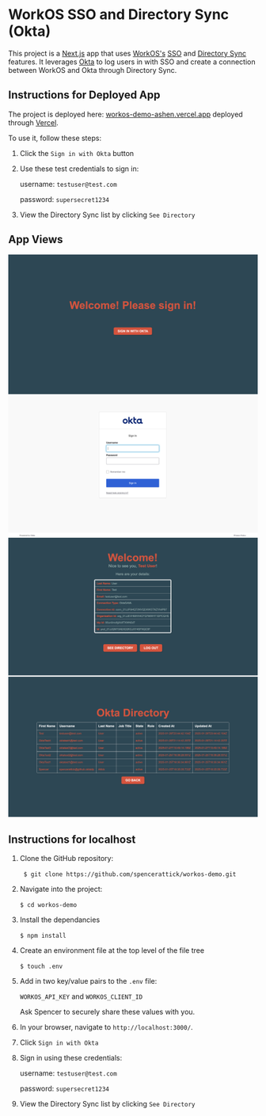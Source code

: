# WorkOS SSO and Directory Sync (Okta)
This project is a [Next.js](https://nextjs.org/) app that uses [WorkOS's](https://workos.com/) [SSO](https://workos.com/docs/sso) and [Directory Sync](https://workos.com/docs/directory-sync) features. It leverages [Okta](https://www.okta.com/) to log users in with SSO and create a connection between WorkOS and Okta through Directory Sync.

## Instructions for Deployed App
The project is deployed here: [workos-demo-ashen.vercel.app](workos-demo-ashen.vercel.app
) deployed through [Vercel](http://vercel.com/).

To use it, follow these steps:
1. Click the `Sign in with Okta` button
2. Use these test credentials to sign in:

    username: `testuser@test.com`

    password: `supersecret1234`
3. View the Directory Sync list by clicking `See Directory`

## App Views
![Welcome page](./images/welcome.png)
![Okta Login](./images/okta.png)
![Profile page](./images/profile.png)
![Directoy page](./images/directory.png)

## Instructions for localhost
1. Clone the GitHub repository:

    ` $ git clone https://github.com/spencerattick/workos-demo.git`
2. Navigate into the project:

    `$ cd workos-demo`
3. Install the dependancies

    `$ npm install`
4. Create an environment file at the top level of the file tree

     `$ touch .env`
5. Add in two key/value pairs to the `.env` file:

    `WORKOS_API_KEY` and `WORKOS_CLIENT_ID`

    Ask Spencer to securely share these values with you.
6. In your browser, navigate to `http://localhost:3000/`.

7. Click `Sign in with Okta`

8. Sign in using these credentials:

    username: `testuser@test.com`

    password: `supersecret1234`

9. View the Directory Sync list by clicking `See Directory`


